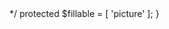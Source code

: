 <?php

namespace App\Models;

use Illuminate\{Database\Eloquent\Factories\HasFactory, Database\Eloquent\Model};

/**
 * App\Models\DefaultAvatar
 *
 * @property int $id
 * @property string $avatar
 * @property \Illuminate\Support\Carbon|null $created_at
 * @property \Illuminate\Support\Carbon|null $updated_at
 * @method static \Database\Factories\DefaultAvatarFactory factory($count = null, $state = [])
 * @method static \Illuminate\Database\Eloquent\Builder|DefaultAvatar newModelQuery()
 * @method static \Illuminate\Database\Eloquent\Builder|DefaultAvatar newQuery()
 * @method static \Illuminate\Database\Eloquent\Builder|DefaultAvatar query()
 * @method static \Illuminate\Database\Eloquent\Builder|DefaultAvatar whereAvatar($value)
 * @method static \Illuminate\Database\Eloquent\Builder|DefaultAvatar whereCreatedAt($value)
 * @method static \Illuminate\Database\Eloquent\Builder|DefaultAvatar whereId($value)
 * @method static \Illuminate\Database\Eloquent\Builder|DefaultAvatar whereUpdatedAt($value)
 * @mixin \Eloquent
 * @noinspection PhpFullyQualifiedNameUsageInspection
 * @noinspection PhpUnnecessaryFullyQualifiedNameInspection
 * @mixin IdeHelperDefaultAvatar
 */
class DefaultAvatar extends Model
{
    use HasFactory;

    /**
     * The attributes that are mass assignable.
     *
     * @var array<int, string>
     */
    protected $fillable = [
        'picture'
    ];
}
